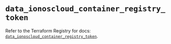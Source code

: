 # `data_ionoscloud_container_registry_token`

Refer to the Terraform Registry for docs: [`data_ionoscloud_container_registry_token`](https://registry.terraform.io/providers/ionos-cloud/ionoscloud/6.4.13/docs/data-sources/container_registry_token).
